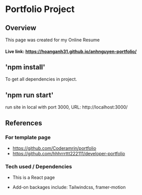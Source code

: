 # Portfolio Project

## Overview

This page was created for my Online Resume

#### Live link: https://hoanganh31.github.io/anhnguyen-portfolio/

## 'npm install'

To get all dependencies in project.

## 'npm run start'

run site in local with port 3000, URL: http://localhost:3000/

## References

### For template page

- https://github.com/Coderamrin/portfolio
- https://github.com/hhhrrrttt222111/developer-portfolio

### Tech used / Dependencies

- This is a React page

- Add-on backages include: Tailwindcss, framer-motion
